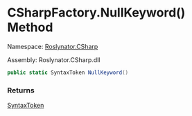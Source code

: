 # CSharpFactory\.NullKeyword\(\) Method

Namespace: [Roslynator.CSharp](../../README.md)

Assembly: Roslynator\.CSharp\.dll

```csharp
public static SyntaxToken NullKeyword()
```

### Returns

[SyntaxToken](https://docs.microsoft.com/en-us/dotnet/api/microsoft.codeanalysis.syntaxtoken)

